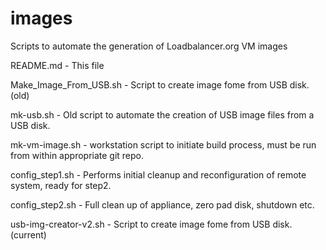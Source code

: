 # images
Scripts to automate the generation of Loadbalancer.org VM images

README.md - This file

Make_Image_From_USB.sh - Script to create image fome from USB disk. (old)

mk-usb.sh - Old script to automate the creation of USB image files from a USB disk.

mk-vm-image.sh - workstation script to initiate build process, must be run from within appropriate git repo.

config_step1.sh - Performs initial cleanup and reconfiguration of remote system, ready for step2.

config_step2.sh - Full clean up of appliance, zero pad disk, shutdown etc.

usb-img-creator-v2.sh - Script to create image fome from USB disk. (current)
